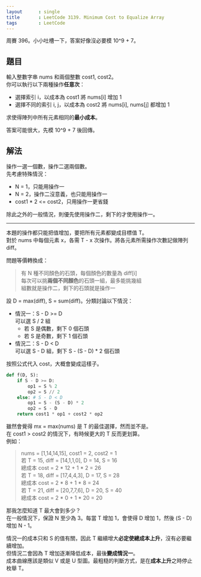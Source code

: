```yaml
---
layout      : single
title       : LeetCode 3139. Minimum Cost to Equalize Array
tags        : LeetCode
---
```

周賽 396。小小吐槽一下，答案好像沒必要模 10^9 + 7。  

## 題目

輸入整數字串 nums 和兩個整數 cost1, cost2。  
你可以執行以下兩種操作**任意次**：

- 選擇索引 i，以成本為 cost1 將 nums[i] 增加 1  
- 選擇不同的索引 i, j，以成本為 cost2 將 nums[i], nums[j] 都增加 1  

求使得陣列中所有元素相同的**最小成本**。  

答案可能很大，先模 10^9 + 7 後回傳。  

## 解法

操作一選一個數，操作二選兩個數。  
先考慮特殊情況：

- N = 1，只能用操作一  
- N = 2，操作二沒意義，也只能用操作一  
- cost1 \* 2 <= cost2，只用操作一更省錢  

除此之外的一般情況，則優先使用操作二，剩下的才使用操作一。

---

本題的操作都只能把值增加，要把所有元素都變成目標值 T。  
對於 nums 中每個元素 x，各需 T - x 次操作。將各元素所需操作次數記做陣列 diff。  

問題等價轉換成：  
> 有 N 種不同顏色的石頭，每個顏色的數量為 diff[i]  
> 每次可以挑**兩個不同顏色**的石頭一組，最多能挑幾組  
> 組數就是操作二，剩下的石頭就是操作一  

設 D = max(diff), S = sum(diff)。分類討論以下情況：  

- 情況一：S - D >= D  
    可以選 S / 2 組  
  - 若 S 是偶數，剩下 0 個石頭  
  - 若 S 是奇數，剩下 1 個石頭  
- 情況二：S - D < D  
    可以選 S - D 組，剩下 S - (S - D) \* 2 個石頭  

按照公式代入 cost，大概會變成這樣子。  

```python
def f(D, S): 
    if S - D >= D:
        op1 = S % 2
        op2 = S // 2
    else: # S - D < D
        op1 = S - (S - D) * 2
        op2 = S - D
    return cost1 * op1 + cost2 * op2
```

雖然會覺得 mx = max(nums) 是 T 的最佳選擇，然而並不是。  
在 cost1 > cost2 的情況下，有時候更大的 T 反而更划算。  
例如：  

> nums = [1,14,14,15], cost1 = 2, cost2 = 1  
> 若 T = 15, diff = [14,1,1,0], D = 14, S = 16  
> 總成本 cost = 2 \* 12 + 1 \* 2 = 26  
> 若 T = 18, diff = [17,4,4,3], D = 17, S = 28  
> 總成本 cost = 2 \* 8 + 1 \* 8 = 24  
> 若 T = 21, diff = [20,7,7,6], D = 20, S = 40  
> 總成本 cost = 2 \* 0 + 1 \* 20 = 20  

那我怎麼知道 T 最大會到多少？  
在一般情況下，保證 N 至少為 3。每當 T 增加 1，會使得 D 增加 1，然後 (S - D) 增加 N - 1。  

情況一的成本只和 S 的值有關，因此 T 繼續增大**必定使總成本上升**，沒有必要繼續增加。  
但情況二會因為 T 增加逐漸降低成本，最後**變成情況一**。  
成本曲線應該是類似 V 或是 U 型圖。最粗糙的判斷方式，是在**成本上升**之時停止枚舉 T。  
